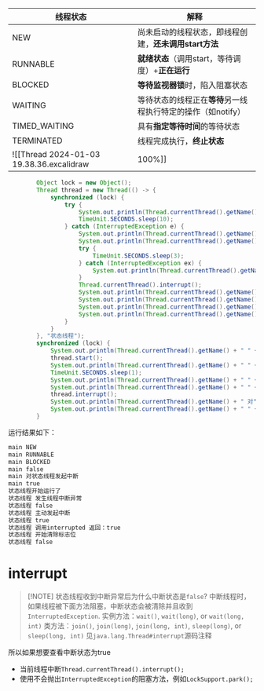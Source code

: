 
| 线程状态      | 解释                                                         |
| ------------- | ------------------------------------------------------------ |
| NEW           | 尚未启动的线程状态，即线程创建，**还未调用start方法**        |
| RUNNABLE      | **就绪状态**（调用start，等待调度）+**正在运行**             |
| BLOCKED       | **等待监视器锁**时，陷入阻塞状态                             |
| WAITING       | 等待状态的线程正在**等待**另一线程执行特定的操作（如notify） |
| TIMED_WAITING | 具有**指定等待时间**的等待状态                               |
| TERMINATED    | 线程完成执行，**终止状态**                                   |
![[Thread 2024-01-03 19.38.36.excalidraw|100%]]

```java
        Object lock = new Object();
        Thread thread = new Thread(() -> {
            synchronized (lock) {
                try {
                    System.out.println(Thread.currentThread().getName() + "开始运行了");
                    TimeUnit.SECONDS.sleep(10);
                } catch (InterruptedException e) {
                    System.out.println(Thread.currentThread().getName() + " 发生线程中断异常");
                    System.out.println(Thread.currentThread().getName() + " " + Thread.currentThread().isInterrupted());
                    try {
                        TimeUnit.SECONDS.sleep(3);
                    } catch (InterruptedException ex) {
                        System.out.println(Thread.currentThread().getName() + " 发生线程中断");
                    }
                    Thread.currentThread().interrupt();
                    System.out.println(Thread.currentThread().getName() + " 主动发起中断");
                    System.out.println(Thread.currentThread().getName() + " " + Thread.currentThread().isInterrupted());
                    System.out.println(Thread.currentThread().getName() + " 调用interrupted 返回：" + Thread.interrupted());
                    System.out.println(Thread.currentThread().getName() + " " + Thread.currentThread().isInterrupted());
                }
            }
        }, "状态线程");
        synchronized (lock) {
            System.out.println(Thread.currentThread().getName() + " " + thread.getState());
            thread.start();
            System.out.println(Thread.currentThread().getName() + " " + thread.getState());
            TimeUnit.SECONDS.sleep(1);
            System.out.println(Thread.currentThread().getName() + " " + thread.getState());
            System.out.println(Thread.currentThread().getName() + " " + thread.isInterrupted());
            thread.interrupt();
            System.out.println(Thread.currentThread().getName() + " 对" + thread.getName() + "发起中断");
            System.out.println(Thread.currentThread().getName() + " " + thread.isInterrupted());
        }

```

运行结果如下：
```sh
main NEW
main RUNNABLE
main BLOCKED
main false
main 对状态线程发起中断
main true
状态线程开始运行了
状态线程 发生线程中断异常
状态线程 false
状态线程 主动发起中断
状态线程 true
状态线程 调用interrupted 返回：true
状态线程 开始清除标志位
状态线程 false
```
# interrupt

> [!NOTE] 状态线程收到中断异常后为什么中断状态是`false`?
> 中断线程时，如果线程被下面方法阻塞，中断状态会被清除并且收到`InterruptedException`.
> 实例方法：`wait()`, `wait(long)`, or `wait(long, int)` 
> 类方法：`join()`, `join(long)`, `join(long, int)`, `sleep(long)`, or `sleep(long, int)`
> 见`java.lang.Thread#interrupt`源码注释

所以如果想要查看中断状态为true
- 当前线程中断`Thread.currentThread().interrupt();`
- 使用不会抛出`InterruptedException`的阻塞方法，例如`LockSupport.park();`
